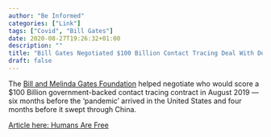 ```yaml
---
author: "Be Informed"
categories: ["Link"]
tags: ["Covid", "Bill Gates"]
date: 2020-08-27T19:26:32+01:00
description: ""
title: "Bill Gates Negotiated $100 Billion Contact Tracing Deal With Democratic Congressman Sponsor of Bill Six Months BEFORE Coronavirus Pandemic"
draft: false
---
```


The [Bill and Melinda Gates Foundation](https://humansarefree.com/2020/05/bill-gates-paralyzed-half-a-million-children-with-polio-vaccines-do-we-really-want-him-vaccinating-the-world-for-coronavirus.html) helped negotiate who would score a $100 Billion government-backed  contact tracing contract in August 2019 — six months before the  ‘pandemic’ arrived in the United States and four months before it swept  through China.

[Article here: Humans Are Free](https://humansarefree.com/2020/08/bill-gates-negotiated-100-billion-contact-tracing-deal-with-democratic-congressman-sponsor-of-bill-six-months-before-coronavirus-pandemic.html)

